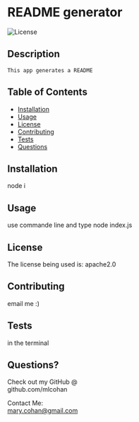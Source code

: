
  # README generator

  ![License](https://img.shields.io/badge/license-apache2.0-blue)

  ## Description
    This app generates a README


   ## Table of Contents
   * [Installation](#installation)
   * [Usage](#usage)
   * [License](#license)
   * [Contributing](#contributing)
   * [Tests](#tests)
   * [Questions](#questions)
    
  ## Installation
  node i

  ## Usage 
  use commande line and type node index.js

  ## License
  
  The license being used is: apache2.0
   

  ## Contributing
   email me :)

  ## Tests
   in the terminal

  ## Questions?
   
  Check out my GitHub @ <br>
  github.com/mlcohan

  Contact Me: <br>
   mary.cohan@gmail.com
